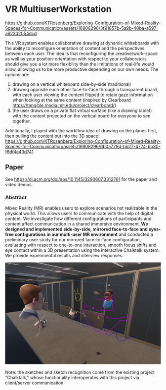 # VR MultiuserWorkstation

https://github.com/KTRosenberg/Exploring-Configuration-of-Mixed-Reality-Spaces-for-Communication/assets/16908296/3f91857b-5a9b-40ba-a597-a623d2054dcd

This VR system enables collaborative drawing at dynamic whiteboards with the ability to reconfigure orientation of content and the perspectives between each user. The idea is that reconfiguring the creative/work-space as well as your position-orientation with respect to your collaborators should give you a lot more flexibility than the limitations of real-life would allow, allowing us to be more productive depending on our own needs. The options are:

1. drawing on a vertical whiteboard side-by-side (traditional) 
2. drawing opposite each other face-to-face through a transparent board, with each user viewing the content flipped to retain gaze information when looking at the same content (inspired by Clearboard https://tangible.media.mit.edu/project/clearboard/)
3. the user draws on a private flat virtual surface (like a drawing tablet) with the content projected on the vertical board for everyone to see together.

Additionally, I played with the workflow idea of drawing on the planes first, then pulling the content out into the 3D space:
https://github.com/KTRosenberg/Exploring-Configuration-of-Mixed-Reality-Spaces-for-Communication/assets/16908296/6b0a729d-bb27-4774-bb30-f6df4a43d741

## Paper
See https://dl.acm.org/doi/abs/10.1145/3290607.3312761 for the paper and video demos.

### Abstract
Mixed Reality (MR) enables users to explore scenarios not realizable in the physical world. This allows users to communicate with the help of digital content. We investigate how different configurations of participants and content affect communication in a shared immersive environment. **We designed and implemented side-by-side, mirrored face-to-face and eyes-free configurations in our multi-user MR environment** and conducted a preliminary user study for our mirrored face-to-face configuration, evaluating with respect to one-to-one interaction, smooth focus shifts and eye contact within a 3D presentation using the interactive Chalktalk system. We provide experimental results and interview responses.

![image](Chalktalk_together.png)

Note: the sketches and sketch recognition come from the existing project "Chalktalk," whose functionality interoperates with this project via client/server communication.
